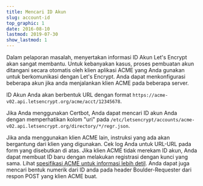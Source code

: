 ```yaml
---
title: Mencari ID Akun
slug: account-id
top_graphic: 1
date: 2016-08-10
lastmod: 2019-07-30
show_lastmod: 1
---
```



Dalam pelaporan masalah, menyertakan informasi ID Akun Let's Encrypt akan sangat membantu. Untuk kebanyakan kasus, proses pembuatan akun ditangani secara otomatis oleh klien aplikasi ACME yang Anda gunakan untuk berkomunikasi dengan Let's Encrypt. Anda dapat menkonfigurasi beberapa akun jika anda menjalankan klien ACME pada beberapa server.

ID Akun Anda akan berbentuk URL dengan format `https://acme-v02.api.letsencrypt.org/acme/acct/12345678`.

Jika Anda menggunakan Certbot, Anda dapat mencari ID akun Anda dengan memperhatikan kolom "uri" pada `/etc/letsencrypt/accounts/acme-v02.api.letsencrypt.org/directory/*/regr.json`.

Jika anda menggunakan klien ACME lain, instruksi yang ada akan bergantung dari klien yang digunakan. Cek log Anda untuk URL-URL pada form yang disebutkan di atas. Jika klien ACME tidak merekam ID akun, Anda dapat membuat ID baru dengan melakukan registrasi dengan kunci yang sama. Lihat [spesifikasi ACME untuk informasi lebih detil](https://tools.ietf.org/html/rfc8555#section-7.3). Anda dapat juga mencari bentuk numerik dari ID anda pada header Boulder-Requester dari respon POST yang klien ACME buat.
